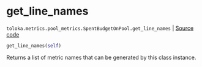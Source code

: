 # get_line_names
`toloka.metrics.pool_metrics.SpentBudgetOnPool.get_line_names` | [Source code](https://github.com/Toloka/toloka-kit/blob/v1.2.1/src/metrics/pool_metrics.py#L376)

```python
get_line_names(self)
```

Returns a list of metric names that can be generated by this class instance.

